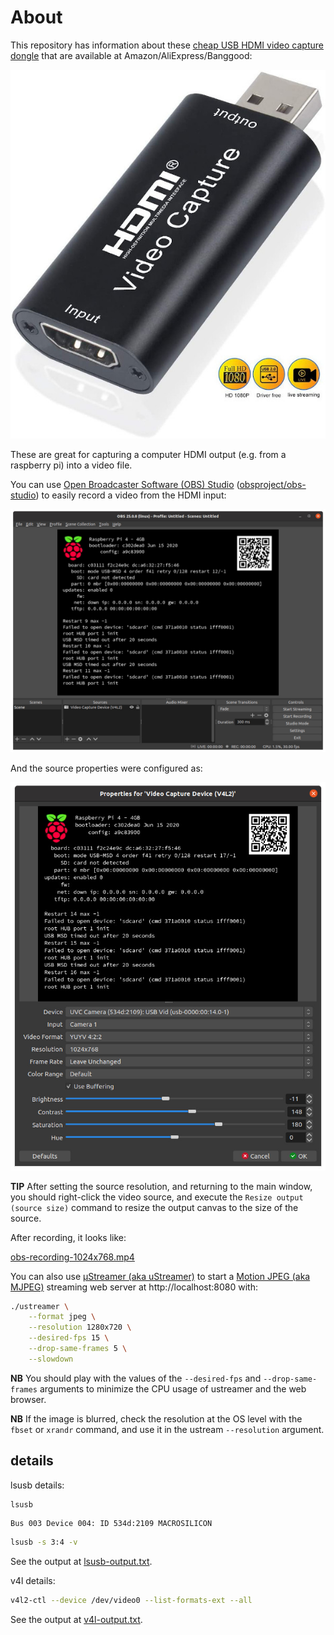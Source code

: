 # About

This repository has information about these [cheap USB HDMI video capture dongle](https://www.amazon.es/gp/product/B088ZYW5JY/) that are available at Amazon/AliExpress/Banggood:

![](usb-video-capture-dongle.jpg)

These are great for capturing a computer HDMI output (e.g. from a raspberry pi) into a video file.

You can use [Open Broadcaster Software (OBS) Studio](https://obsproject.com/) ([obsproject/obs-studio](https://github.com/obsproject/obs-studio)) to easily record a video from the HDMI input:

![](obs-screenshot.jpg)

And the source properties were configured as:

![](obs-source-properties-screenshot.jpg)

**TIP** After setting the source resolution, and returning to the main window, you should right-click the video source, and execute the `Resize output (source size)` command to resize the output canvas to the size of the source.

After recording, it looks like:

[obs-recording-1024x768.mp4](obs-recording-1024x768.mp4)

You can also use [µStreamer (aka uStreamer)](https://github.com/pikvm/ustreamer)
to start a [Motion JPEG (aka MJPEG)](https://en.wikipedia.org/wiki/Motion_JPEG)
streaming web server at http://localhost:8080 with:

```bash
./ustreamer \
    --format jpeg \
    --resolution 1280x720 \
    --desired-fps 15 \
    --drop-same-frames 5 \
    --slowdown
```

**NB** You should play with the values of the `--desired-fps` and
`--drop-same-frames` arguments to minimize the CPU usage of ustreamer and the
web browser.

**NB** If the image is blurred, check the resolution at the OS level with the
`fbset` or `xrandr` command, and use it in the ustream `--resolution` argument.

## details

lsusb details:

```bash
lsusb
```
```
Bus 003 Device 004: ID 534d:2109 MACROSILICON
```

```bash
lsusb -s 3:4 -v
```

See the output at [lsusb-output.txt](lsusb-output.txt).

v4l details:

```bash
v4l2-ctl --device /dev/video0 --list-formats-ext --all
```

See the output at [v4l-output.txt](v4l-output.txt).
